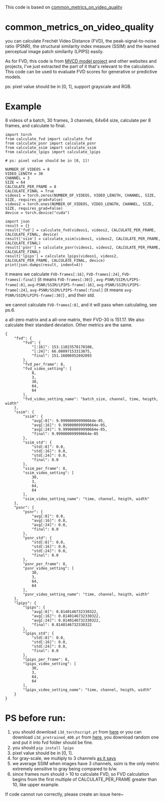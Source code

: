 This code is based on [common_metrics_on_video_quality](https://github.com/JunyaoHu/common_metrics_on_video_quality)

# common_metrics_on_video_quality

you can calculate Frechét Video Distance (FVD), the peak-signal-to-noise ratio (PSNR), the structural similarity index measure (SSIM) and the learned perceptual image patch similarity (LPIPS) easily.

As for FVD, this code is from [MVCD model project](https://github.com/voletiv/mcvd-pytorch) and other websites and projects, I've just extracted the part of it that's relevant to the calculation. This code can be used to evaluate FVD scores for generative or predictive models. 

ps: pixel value should be in [0, 1], support grayscale and RGB.

# Example

8 videos of a batch, 30 frames, 3 channels, 64x64 size, calculate per 8 frames, and calculate to final.

```
import torch
from calculate_fvd import calculate_fvd
from calculate_psnr import calculate_psnr
from calculate_ssim import calculate_ssim
from calculate_lpips import calculate_lpips

# ps: pixel value should be in [0, 1]!

NUMBER_OF_VIDEOS = 8
VIDEO_LENGTH = 30
CHANNEL = 3
SIZE = 64
CALCULATE_PER_FRAME = 8
CALCULATE_FINAL = True
videos1 = torch.zeros(NUMBER_OF_VIDEOS, VIDEO_LENGTH, CHANNEL, SIZE, SIZE, requires_grad=False)
videos2 = torch.ones(NUMBER_OF_VIDEOS, VIDEO_LENGTH, CHANNEL, SIZE, SIZE, requires_grad=False)
device = torch.device("cuda")

import json
result = {}
result['fvd'] = calculate_fvd(videos1, videos2, CALCULATE_PER_FRAME, CALCULATE_FINAL, device)
result['ssim'] = calculate_ssim(videos1, videos2, CALCULATE_PER_FRAME, CALCULATE_FINAL)
result['psnr'] = calculate_psnr(videos1, videos2, CALCULATE_PER_FRAME, CALCULATE_FINAL)
result['lpips'] = calculate_lpips(videos1, videos2, CALCULATE_PER_FRAME, CALCULATE_FINAL, device)
print(json.dumps(result, indent=4))
```

it means we calculate `FVD-frames[:16]`, `FVD-frames[:24]`, `FVD-frames[:final]` (it means `FVD-frames[:30]`) , `avg-PSNR/SSIM/LPIPS-frame[:8]`, `avg-PSNR/SSIM/LPIPS-frame[:16]`, `avg-PSNR/SSIM/LPIPS-frame[:24]`, `avg-PSNR/SSIM/LPIPS-frame[:final]` (it means `avg-PSNR/SSIM/LPIPS-frame[:30]`) , and their std.

we cannot calculate `FVD-frames[:8]`, and it will pass when calculating, see ps.6.

a all-zero matrix and a all-one matrix, their FVD-30 is 151.17. We also calculate their standard deviation. Other metrics are the same.

```
{
    "fvd": {
        "fvd": {
            "[:16]": 153.11023578170108,
            "[:24]": 66.08097153313875,
            "final": 151.16806952692093
        },
        "fvd_per_frame": 8,
        "fvd_video_setting": [
            8,
            3,
            30,
            64,
            64
        ],
        "fvd_video_setting_name": "batch_size, channel, time, heigth, width"
    },
    "ssim": {
        "ssim": {
            "avg[:8]": 9.999000099990664e-05,
            "avg[:16]": 9.999000099990664e-05,
            "avg[:24]": 9.999000099990664e-05,
            "final": 9.999000099990664e-05
        },
        "ssim_std": {
            "std[:8]": 0.0,
            "std[:16]": 0.0,
            "std[:24]": 0.0,
            "final": 0.0
        },
        "ssim_per_frame": 8,
        "ssim_video_setting": [
            30,
            3,
            64,
            64
        ],
        "ssim_video_setting_name": "time, channel, heigth, width"
    },
    "psnr": {
        "psnr": {
            "avg[:8]": 0.0,
            "avg[:16]": 0.0,
            "avg[:24]": 0.0,
            "final": 0.0
        },
        "psnr_std": {
            "std[:8]": 0.0,
            "std[:16]": 0.0,
            "std[:24]": 0.0,
            "final": 0.0
        },
        "psnr_per_frame": 8,
        "psnr_video_setting": [
            30,
            3,
            64,
            64
        ],
        "psnr_video_setting_name": "time, channel, heigth, width"
    },
    "lpips": {
        "lpips": {
            "avg[:8]": 0.8140146732330322,
            "avg[:16]": 0.8140146732330322,
            "avg[:24]": 0.8140146732330322,
            "final": 0.8140146732330322
        },
        "lpips_std": {
            "std[:8]": 0.0,
            "std[:16]": 0.0,
            "std[:24]": 0.0,
            "final": 0.0
        },
        "lpips_per_frame": 8,
        "lpips_video_setting": [
            30,
            3,
            64,
            64
        ],
        "lpips_video_setting_name": "time, channel, heigth, width"
    }
}
```

# PS before run: 

1. you should download `i3d_torchscript.pt` from [here](https://www.dropbox.com/s/ge9e5ujwgetktms/i3d_torchscript.pt) or you can download `i3d_pretrained_400.pt` from [here](https://onedrive.live.com/download?cid=78EEF3EB6AE7DBCB&resid=78EEF3EB6AE7DBCB%21199&authkey=AApKdFHPXzWLNyI), you download random one and put it into fvd folder should be fine.
2. you should `pip install lpips`
3. pixel value should be in [0, 1].
4. for gray-scale, we muitiply to 3 channels [as it says](https://github.com/richzhang/PerceptualSimilarity/issues/23#issuecomment-492368812)
5. we average SSIM when images have 3 channels, ssim is the only metric extremely sensitive to gray being compared to b/w.
6. since frames num should > 10 to calculate FVD, so FVD calculation begins from the first multiple of CALCULATE_PER_FRAME greater than 10, like upper example.

If code cannot run correctly, please create an issue here~
